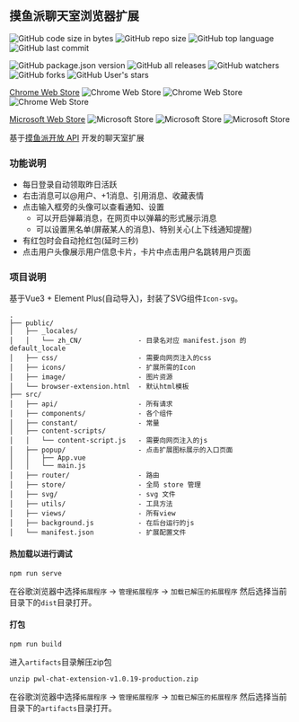 ## 摸鱼派聊天室浏览器扩展

![GitHub code size in bytes](https://img.shields.io/github/languages/code-size/Lemon-cxh/pwl-chat-extension)
![GitHub repo size](https://img.shields.io/github/repo-size/Lemon-cxh/pwl-chat-extension)
![GitHub top language](https://img.shields.io/github/languages/top/Lemon-cxh/pwl-chat-extension)
![GitHub last commit](https://img.shields.io/github/last-commit/Lemon-cxh/pwl-chat-extension)

![GitHub package.json version](https://img.shields.io/github/package-json/v/Lemon-cxh/pwl-chat-extension?color=success)
![GitHub all releases](https://img.shields.io/github/downloads/Lemon-cxh/pwl-chat-extension/total?color=blue)
![GitHub watchers](https://img.shields.io/github/watchers/Lemon-cxh/pwl-chat-extension)
![GitHub forks](https://img.shields.io/github/forks/Lemon-cxh/pwl-chat-extension)
![GitHub User's stars](https://img.shields.io/github/stars/Lemon-cxh/pwl-chat-extension)

[Chrome Web Store](https://chrome.google.com/webstore/detail/%E6%91%B8%E9%B1%BC%E6%B4%BE%E8%81%8A%E5%A4%A9%E5%AE%A4/fkaomdjjdbglkbcmfhhlioejkpacbbpe?hl=zh-CN&authuser=0)
![Chrome Web Store](https://img.shields.io/chrome-web-store/v/fkaomdjjdbglkbcmfhhlioejkpacbbpe?logo=GoogleChrome&logoColor=white&label=version&color=success)
![Chrome Web Store](https://img.shields.io/chrome-web-store/users/fkaomdjjdbglkbcmfhhlioejkpacbbpe?color=blue)
![Chrome Web Store](https://img.shields.io/chrome-web-store/rating/fkaomdjjdbglkbcmfhhlioejkpacbbpe?color=red)

[Microsoft Web Store](https://microsoftedge.microsoft.com/addons/detail/%E6%91%B8%E9%B1%BC%E6%B4%BE%E8%81%8A%E5%A4%A9%E5%AE%A4/oldbilakhdpiamjbkocdcdnlnakainfm)
![Microsoft Store](https://img.shields.io/badge/dynamic/json?logo=MicrosoftEdge&label=version&prefix=v&query=%24.version&color=success&url=https%3A%2F%2Fmicrosoftedge.microsoft.com%2Faddons%2Fgetproductdetailsbycrxid%2Foldbilakhdpiamjbkocdcdnlnakainfm%3Fhl%3Dzh-CN%26gl%3DCN)
![Microsoft Store](https://img.shields.io/badge/dynamic/json?label=user&query=%24.activeInstallCount&url=https%3A%2F%2Fmicrosoftedge.microsoft.com%2Faddons%2Fgetproductdetailsbycrxid%2Foldbilakhdpiamjbkocdcdnlnakainfm%3Fhl%3Dzh-CN%26gl%3DCN)
![Microsoft Store](https://img.shields.io/badge/dynamic/json?label=rating&query=%24.averageRating&suffix=%2F5&color=red&url=https%3A%2F%2Fmicrosoftedge.microsoft.com%2Faddons%2Fgetproductdetailsbycrxid%2Foldbilakhdpiamjbkocdcdnlnakainfm%3Fhl%3Dzh-CN%26gl%3DCN)

基于[摸鱼派开放 API](https://fishpi.cn/article/1636516552191) 开发的聊天室扩展

### 功能说明
  - 每日登录自动领取昨日活跃
  - 右击消息可以@用户、+1消息、引用消息、收藏表情
  - 点击输入框旁的头像可以查看通知、设置
    - 可以开启弹幕消息，在网页中以弹幕的形式展示消息
    - 可以设置黑名单(屏蔽某人的消息)、特别关心(上下线通知提醒)
  - 有红包时会自动抢红包(延时三秒)
  - 点击用户头像展示用户信息卡片，卡片中点击用户名跳转用户页面

### 项目说明

基于Vue3 + Element Plus(自动导入)，封装了SVG组件`Icon-svg`。

```
.
├── public/
│   ├── _locales/
│   │   └── zh_CN/              - 目录名对应 manifest.json 的 default_locale
│   ├── css/                    - 需要向网页注入的css
│   ├── icons/                  - 扩展所需的Icon
│   ├── image/                  - 图片资源
│   └── browser-extension.html  - 默认html模板
├── src/
│   ├── api/                    - 所有请求
│   ├── components/             - 各个组件
│   ├── constant/               - 常量
│   ├── content-scripts/
│   │   └── content-script.js   - 需要向网页注入的js
│   ├── popup/                  - 点击扩展图标展示的入口页面
│   │   ├── App.vue
│   │   └── main.js
│   ├── router/                 - 路由
│   ├── store/                  - 全局 store 管理
│   ├── svg/                    - svg 文件
│   ├── utils/                  - 工具方法
│   ├── views/                  - 所有view
│   ├── background.js           - 在后台运行的js
│   └── manifest.json           - 扩展配置文件
```

#### 热加载以进行调试
```
npm run serve
```

在谷歌浏览器中选择`拓展程序` -> `管理拓展程序` -> `加载已解压的拓展程序` 然后选择当前目录下的`dist`目录打开。



#### 打包
```
npm run build
```

进入`artifacts`目录解压zip包
```
unzip pwl-chat-extension-v1.0.19-production.zip
```

在谷歌浏览器中选择`拓展程序` -> `管理拓展程序` -> `加载已解压的拓展程序` 然后选择当前目录下的`artifacts`目录打开。